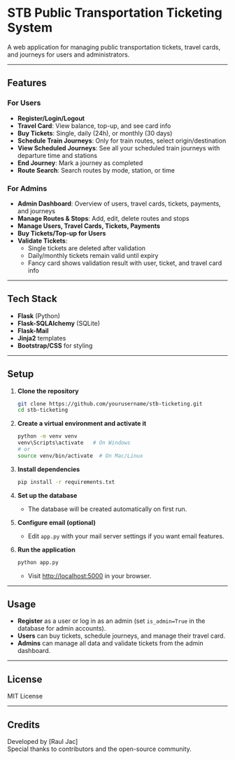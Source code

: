 # STB Public Transportation Ticketing System

A web application for managing public transportation tickets, travel cards, and journeys for users and administrators.

---

## Features

### For Users
- **Register/Login/Logout**
- **Travel Card**: View balance, top-up, and see card info
- **Buy Tickets**: Single, daily (24h), or monthly (30 days)
- **Schedule Train Journeys**: Only for train routes, select origin/destination
- **View Scheduled Journeys**: See all your scheduled train journeys with departure time and stations
- **End Journey**: Mark a journey as completed
- **Route Search**: Search routes by mode, station, or time

### For Admins
- **Admin Dashboard**: Overview of users, travel cards, tickets, payments, and journeys
- **Manage Routes & Stops**: Add, edit, delete routes and stops
- **Manage Users, Travel Cards, Tickets, Payments**
- **Buy Tickets/Top-up for Users**
- **Validate Tickets**: 
  - Single tickets are deleted after validation
  - Daily/monthly tickets remain valid until expiry
  - Fancy card shows validation result with user, ticket, and travel card info

---

## Tech Stack

- **Flask** (Python)
- **Flask-SQLAlchemy** (SQLite)
- **Flask-Mail**
- **Jinja2** templates
- **Bootstrap/CSS** for styling

---

## Setup

1. **Clone the repository**
    ```sh
    git clone https://github.com/yourusername/stb-ticketing.git
    cd stb-ticketing
    ```

2. **Create a virtual environment and activate it**
    ```sh
    python -m venv venv
    venv\Scripts\activate   # On Windows
    # or
    source venv/bin/activate  # On Mac/Linux
    ```

3. **Install dependencies**
    ```sh
    pip install -r requirements.txt
    ```

4. **Set up the database**
    - The database will be created automatically on first run.

5. **Configure email (optional)**
    - Edit `app.py` with your mail server settings if you want email features.

6. **Run the application**
    ```sh
    python app.py
    ```
    - Visit [http://localhost:5000](http://localhost:5000) in your browser.

---

## Usage

- **Register** as a user or log in as an admin (set `is_admin=True` in the database for admin accounts).
- **Users** can buy tickets, schedule journeys, and manage their travel card.
- **Admins** can manage all data and validate tickets from the admin dashboard.

---


## License

MIT License

---

## Credits

Developed by [Raul Jac]  
Special thanks to contributors and the open-source community.
